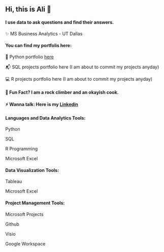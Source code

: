## Hi, this is Ali  👋

#### I use data to ask questions and find their answers.

✨ MS Business Analytics - UT Dallas

#### You can find my portfolis here:
🐍 Python portfolio [here](https://github.com/alibagheri7/Python)

📬 SQL projects portfolio here (I am about to commit my projects anyday)

💻 R projects portfolio here (I am about to commit my projects anyday)


#### 🚀 Fun Fact? I am a rock climber and an okayish cook.


#### ⚡ Wanna talk: Here is my [Linkedin](https://www.linkedin.com/in/ali-bagheri-tirtashi/)


#### Languages and Data Analytics Tools:

  Python
 
  SQL
 
  R Programming
 
  Microsoft Excel

#### Data Visualization Tools:

  Tableau
 
  Microsoft Excel
 
#### Project Management Tools:

  Microsoft Projects
 
  Github
 
  Visio
 
  Google Workspace

<!--
**alibagheri7/alibagheri7** is a ✨ _special_ ✨ repository because its `README.md` (this file) appears on your GitHub profile.

Here are some ideas to get you started:

- 🔭 I’m currently working on ...
- 🌱 I’m currently learning ...
- 👯 I’m looking to collaborate on ...
- 🤔 I’m looking for help with ...
- 💬 Ask me about ...
- 📫 How to reach me: ...
- 😄 Pronouns: ...
- ⚡ Fun fact: ...
-->
